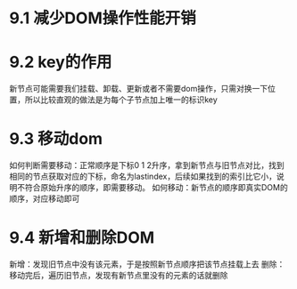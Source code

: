<!--
 * @Author: zhanggd
 * @Date: 2022-10-25 16:11:42
 * @LastEditors: zhanggd
 * @LastEditTime: 2022-11-02 11:10:07
 * @Description: 第九章笔记
-->
# 9.1 减少DOM操作性能开销

# 9.2 key的作用
新节点可能需要我们挂载、卸载、更新或者不需要dom操作，只需对换一下位置，所以比较直观的做法是为每个子节点加上唯一的标识key

# 9.3 移动dom
如何判断需要移动：正常顺序是下标0 1 2升序，拿到新节点与旧节点对比，找到相同的节点获取对应的下标，命名为lastindex，后续如果找到的索引比它小，说明不符合原始升序的顺序，即需要移动。
如何移动：新节点的顺序即真实DOM的顺序，对应移动即可

# 9.4 新增和删除DOM
新增：发现旧节点中没有该元素，于是按照新节点顺序把该节点挂载上去
删除：移动完后，遍历旧节点，发现有新节点里没有的元素的话就删除